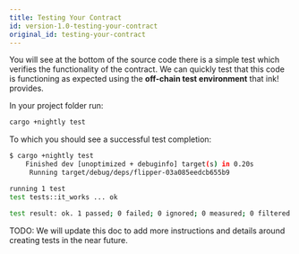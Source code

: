 ```yaml
---
title: Testing Your Contract
id: version-1.0-testing-your-contract
original_id: testing-your-contract
---
```


You will see at the bottom of the source code there is a simple test which verifies the functionality of the contract. We can quickly test that this code is functioning as expected using the **off-chain test environment** that ink! provides.

In your project folder run:

```bash
cargo +nightly test
```  

To which you should see a successful test completion:

```bash
$ cargo +nightly test
    Finished dev [unoptimized + debuginfo] target(s) in 0.20s
     Running target/debug/deps/flipper-03a085eedcb655b9

running 1 test
test tests::it_works ... ok

test result: ok. 1 passed; 0 failed; 0 ignored; 0 measured; 0 filtered out
```

TODO: We will update this doc to add more instructions and details around creating tests in the near future.
